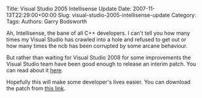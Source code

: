 Title: Visual Studio 2005 Intellisense Update
Date: 2007-11-13T22:29:00+00:00
Slug: visual-studio-2005-intellisense-update
Category: 
Tags: 
Authors: Garry Bodsworth

Ah, Intellisense, the bane of all C++ developers.  I can't tell you how many times my Visual Studio has crawled into a hole and refused to get out or how many times the ncb has been corrupted by some arcane behaviour.

But rather than waiting for Visual Studio 2008 for some improvements the Visual Studio team have been good enough to release an interim patch.  You can read about it <a href="http://blogs.msdn.com/vcblog/archive/2007/11/12/performance-improvements-in-visual-c.aspx">here</a>.

Hopefully this will make some developer's lives easier.  You can download the patch from <a href="http://connect.microsoft.com/VisualStudio/Downloads/DownloadDetails.aspx?DownloadID=9436">this link</a>.
